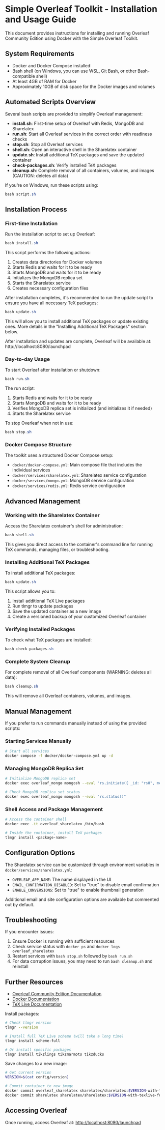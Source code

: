 # Simple Overleaf Toolkit - Installation and Usage Guide

This document provides instructions for installing and running Overleaf Community Edition using Docker with the Simple Overleaf Toolkit.

## System Requirements

-   Docker and Docker Compose installed
-   Bash shell (on Windows, you can use WSL, Git Bash, or other Bash-compatible shell)
-   At least 4GB of RAM for Docker
-   Approximately 10GB of disk space for the Docker images and volumes

## Automated Scripts Overview

Several bash scripts are provided to simplify Overleaf management:

-   **install.sh**: First-time setup of Overleaf with Redis, MongoDB and Sharelatex
-   **run.sh**: Start all Overleaf services in the correct order with readiness checks
-   **stop.sh**: Stop all Overleaf services
-   **shell.sh**: Open an interactive shell in the Sharelatex container
-   **update.sh**: Install additional TeX packages and save the updated container
-   **check-packages.sh**: Verify installed TeX packages
-   **cleanup.sh**: Complete removal of all containers, volumes, and images (CAUTION: deletes all data)

If you're on Windows, run these scripts using:

```powershell
bash script.sh
```

## Installation Process

### First-time Installation

Run the installation script to set up Overleaf:

```powershell
bash install.sh
```

This script performs the following actions:

1. Creates data directories for Docker volumes
2. Starts Redis and waits for it to be ready
3. Starts MongoDB and waits for it to be ready
4. Initializes the MongoDB replica set
5. Starts the Sharelatex service
6. Creates necessary configuration files

After installation completes, it's recommended to run the update script to ensure you have all necessary TeX packages:

```powershell
bash update.sh
```

This will allow you to install additional TeX packages or update existing ones. More details in the "Installing Additional TeX Packages" section below.

After installation and updates are complete, Overleaf will be available at: http://localhost:8080/launchpad

### Day-to-day Usage

To start Overleaf after installation or shutdown:

```powershell
bash run.sh
```

The run script:

1. Starts Redis and waits for it to be ready
2. Starts MongoDB and waits for it to be ready
3. Verifies MongoDB replica set is initialized (and initializes it if needed)
4. Starts the Sharelatex service

To stop Overleaf when not in use:

```powershell
bash stop.sh
```

### Docker Compose Structure

The toolkit uses a structured Docker Compose setup:

-   `docker/docker-compose.yml`: Main compose file that includes the individual services
-   `docker/services/sharelatex.yml`: Sharelatex service configuration
-   `docker/services/mongo.yml`: MongoDB service configuration
-   `docker/services/redis.yml`: Redis service configuration

## Advanced Management

### Working with the Sharelatex Container

Access the Sharelatex container's shell for administration:

```powershell
bash shell.sh
```

This gives you direct access to the container's command line for running TeX commands, managing files, or troubleshooting.

### Installing Additional TeX Packages

To install additional TeX packages:

```powershell
bash update.sh
```

This script allows you to:

1. Install additional TeX Live packages
2. Run tlmgr to update packages
3. Save the updated container as a new image
4. Create a versioned backup of your customized Overleaf container

### Verifying Installed Packages

To check what TeX packages are installed:

```powershell
bash check-packages.sh
```

### Complete System Cleanup

For complete removal of all Overleaf components (WARNING: deletes all data):

```powershell
bash cleanup.sh
```

This will remove all Overleaf containers, volumes, and images.

## Manual Management

If you prefer to run commands manually instead of using the provided scripts:

### Starting Services Manually

```bash
# Start all services
docker compose -f docker/docker-compose.yml up -d
```

### Managing MongoDB Replica Set

```bash
# Initialize MongoDB replica set
docker exec overleaf_mongo mongosh --eval 'rs.initiate({ _id: "rs0", members: [{ _id: 0, host: "overleaf_mongo:27017" }] })'

# Check MongoDB replica set status
docker exec overleaf_mongo mongosh --eval "rs.status()"
```

### Shell Access and Package Management

```bash
# Access the container shell
docker exec -it overleaf_sharelatex /bin/bash

# Inside the container, install TeX packages
tlmgr install <package-name>
```

## Configuration Options

The Sharelatex service can be customized through environment variables in `docker/services/sharelatex.yml`:

-   `OVERLEAF_APP_NAME`: The name displayed in the UI
-   `EMAIL_CONFIRMATION_DISABLED`: Set to "true" to disable email confirmation
-   `ENABLE_CONVERSIONS`: Set to "true" to enable thumbnail generation

Additional email and site configuration options are available but commented out by default.

## Troubleshooting

If you encounter issues:

1. Ensure Docker is running with sufficient resources
2. Check service status with `docker ps` and `docker logs overleaf_sharelatex`
3. Restart services with `bash stop.sh` followed by `bash run.sh`
4. For data corruption issues, you may need to run `bash cleanup.sh` and reinstall

## Further Resources

-   [Overleaf Community Edition Documentation](https://github.com/overleaf/overleaf)
-   [Docker Documentation](https://docs.docker.com/)
-   [TeX Live Documentation](https://www.tug.org/texlive/doc.html)

Install packages:

```bash
# Check tlmgr version
tlmgr --version

# Install full TeX Live scheme (will take a long time)
tlmgr install scheme-full

# Or install specific packages
tlmgr install tikzlings tikzmarmots tikzducks
```

Save changes to a new image:

```bash
# Get current version
VERSION=$(cat config/version)

# Commit container to new image
docker commit overleaf_sharelatex sharelatex/sharelatex:$VERSION-with-texlive-full
docker commit sharelatex sharelatex/sharelatex:$VERSION-with-texlive-full
```

## Accessing Overleaf

Once running, access Overleaf at:
[http://localhost:8080/launchpad](http://localhost:8080/launchpad)

